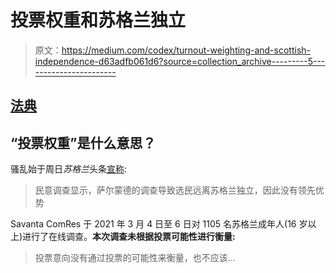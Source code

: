 # 投票权重和苏格兰独立

> 原文：<https://medium.com/codex/turnout-weighting-and-scottish-independence-d63adfb061d6?source=collection_archive---------5----------------------->

## [法典](http://medium.com/codex)

## “投票权重”是什么意思？

骚乱始于周日*苏格兰*头条[宣称](https://www.scotsman.com/news/politics/poll-suggests-no-vote-lead-as-salmond-inquiry-drives-voters-away-from-scottish-independence-3157134):

> 民意调查显示，萨尔蒙德的调查导致选民远离苏格兰独立，因此没有领先优势

Savanta ComRes 于 2021 年 3 月 4 日至 6 日对 1105 名苏格兰成年人(16 岁以上)进行了在线调查。**本次调查未根据投票可能性进行衡量:**

> 投票意向没有通过投票的可能性来衡量，也不应该…